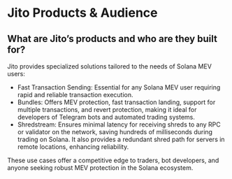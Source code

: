 # Jito Products & Audience

## What are Jito’s products and who are they built for?

Jito provides specialized solutions tailored to the needs of Solana MEV users:

- Fast Transaction Sending: Essential for any Solana MEV user requiring rapid and reliable transaction execution.
- Bundles: Offers MEV protection, fast transaction landing, support for multiple transactions, and revert protection, making it ideal for developers of Telegram bots and automated trading systems.
- Shredstream: Ensures minimal latency for receiving shreds to any RPC or validator on the network, saving hundreds of milliseconds during trading on Solana. It also provides a redundant shred path for servers in remote locations, enhancing reliability.

These use cases offer a competitive edge to traders, bot developers, and anyone seeking robust MEV protection in the Solana ecosystem.
